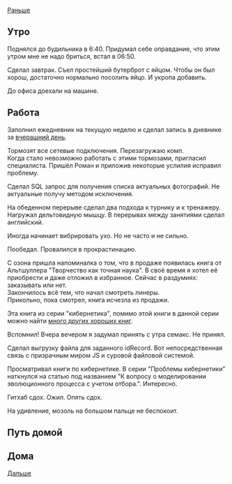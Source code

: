 [Раньше](2020.07.12.md)  
## Утро
Поднялся до будильника в 6:40. Придумал себе оправдание, что этим утром мне не надо бриться, встал в 06:50.

Сделал завтрак. Съел простейший бутерброт с яйцом. Чтобы он был хорош, достаточно нормально посолить яйцо. И укропа добавить.

До офиса доехали на машине.
## Работа
Заполнил ежедневник на текущую неделю и сделал запись в дневнике за [вчерашний день](2020.07.12.md).

Тормозят все сетевые подключения. Перезагружаю комп.  
Когда стало невозможно работать с этими тормозами, пригласил специалиста. Пришёл Роман и приложив некоторые услилия исправил проблему. 

Сделал SQL запрос для получения списка актуальных фотографий. Не актуальные получу методом исключения.

На обеденном перерыве сделал два подхода к турнику и к тренажеру. Нагружал дельтовидную мышцу. В перерывах между занятиями сделал английский.

Иногда начинает вибрировать ухо. Но не часто и не сильно.

Пообедал. Провалился в прокрастинацию.

С озона пришла напоминалка о том, что в продаже появилась книга от Альтшуллера "Творчество как точная наука". В своё время я хотел её приобрести и даже отложил в избранное. Сейчас в раздумиях: заказывать или нет.  
Закончилось всё тем, что начал смотреть линеры.  
Прикольно, пока смотрел, книга исчезла из продажи.

Эта книга из серии "кибернетика", помимо этой книги в данной серии можно найти [много других хороших книг](http://publ.lib.ru/ARCHIVES/K/''Kibernetika''/_''Kibernetika''.html).

Вспомнил! Вчера вечером я задумал принять с утра семакс. Не принял.

Сделал выгрузку файла для заданного idRecord. Вот непосредственная связь с призрачным миром JS и суровой файловой системой.

Просматривал книги по кибернетике. В серии "Проблемы кибернетики" наткнулся на статью под названием "К вопросу о моделировании эволюционного процесса с учетом отбора.". Интересно.

Гитхаб сдох. Ожил. Опять сдох.

На удивление, мозоль на большом пальце не беспокоит.
## Путь домой
## Дома
[Дальше](2020.07.14.md)